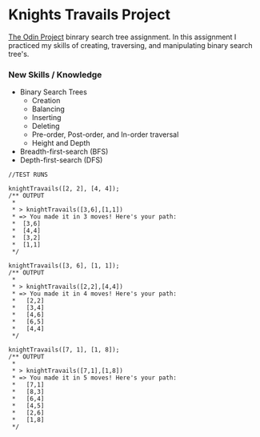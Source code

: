 # Knights Travails Project

[The Odin Project](https://www.theodinproject.com/) binrary search tree assignment. In this assignment I practiced my skills of creating, traversing, and manipulating binary search tree's. 

### New Skills / Knowledge
- Binary Search Trees
  - Creation
  - Balancing
  - Inserting
  - Deleting
  - Pre-order, Post-order, and In-order traversal
  - Height and Depth
- Breadth-first-search (BFS)
- Depth-first-search (DFS)


```
//TEST RUNS

knightTravails([2, 2], [4, 4]);
/** OUTPUT
 *
 * > knightTravails([3,6],[1,1])
 * => You made it in 3 moves! Here's your path:
 *  [3,6]
 *  [4,4]
 *  [3,2]
 *  [1,1]
 */

knightTravails([3, 6], [1, 1]);
/** OUTPUT
 *
 * > knightTravails([2,2],[4,4])
 * => You made it in 4 moves! Here's your path:
 *   [2,2]
 *   [3,4]
 *   [4,6]
 *   [6,5]
 *   [4,4]
 */

knightTravails([7, 1], [1, 8]);
/** OUTPUT
 *
 * > knightTravails([7,1],[1,8])
 * => You made it in 5 moves! Here's your path:
 *   [7,1]
 *   [8,3]
 *   [6,4]
 *   [4,5]
 *   [2,6]
 *   [1,8]
 */
 ```
